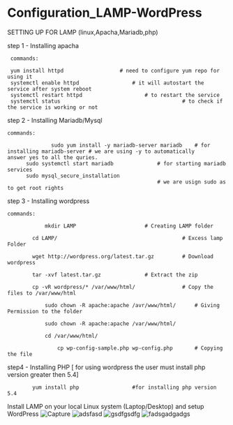 # Configuration_LAMP-WordPress

SETTING UP FOR LAMP (linux,Apacha,Mariadb,php)

step 1 - Installing apacha
         

	 commands:

	 yum install httpd 					# need to configure yum repo for using it
	 systemctl enable httpd 				# it will autostart the service after system reboot
	 systemctl restart httpd			        # to restart the service
	 systemctl status                                       # to check if the service is working or not 


step 2 - Installing Mariadb/Mysql 

	commands:

                  sudo yum install -y mariadb-server mariadb    # for installing mariadb-server # we are using -y to automatically 								answer yes to all the quries. 
		  sudo systemctl start mariadb    	        # for starting mariadb services
		  sudo mysql_secure_installation
			                                        # we are usign sudo as to get root rights
step 3 - Installing wordpress 


	commands:  
 
  		        mkdir LAMP   					# Creating LAMP folder
  
 	 		cd LAMP/                                        # Excess lamp Folder
  
 			wget http://wordpress.org/latest.tar.gz	        # Download wordpress  		
   
			tar -xvf latest.tar.gz 				# Extract the zip					
  
			cp -vR wordpress/* /var/www/html/               # Copy the files to /var/www/html
  
    			sudo chown -R apache:apache /avr/www/html/      # Giving Permission to the folder

    			sudo chown -R apache:apache /var/www/html/
   
   		        cd /var/www/html/

    		        cp wp-config-sample.php wp-config.php		# Copying the file							
     
step4 - Installing PHP
[ for using wordpress the user must install php version greater then 5.4]


			yum install php  				#for installing php version 5.4

			

Install LAMP on your local Linux system (Laptop/Desktop) and setup WordPress
![Capture](https://user-images.githubusercontent.com/16596896/58789569-52649e00-85a3-11e9-8a3b-ce64b2e8100f.PNG)
![adsfasd](https://user-images.githubusercontent.com/16596896/58789605-68725e80-85a3-11e9-8451-477d12dc7a5c.PNG)
![gsdfgsdfg](https://user-images.githubusercontent.com/16596896/58789789-d0c14000-85a3-11e9-8ebc-64fd740127d1.PNG)
![fadsgadgadgs](https://user-images.githubusercontent.com/16596896/58789790-d0c14000-85a3-11e9-894c-a3c0b1e7a943.PNG)
